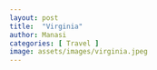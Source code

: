 ```yaml
---
layout: post
title:  "Virginia"
author: Manasi
categories: [ Travel ]
image: assets/images/virginia.jpeg
---
```

